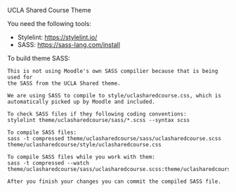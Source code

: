 UCLA Shared Course Theme

You need the following tools:

* Stylelint: https://stylelint.io/
* SASS: https://sass-lang.com/install

To build theme SASS:

    This is not using Moodle's own SASS compilier because that is being used for
    the SASS from the UCLA Shared theme.

    We are using SASS to compile to style/uclasharedcourse.css, which is
    automatically picked up by Moodle and included.

    To check SASS files if they following coding conventions:
    stylelint theme/uclasharedcourse/sass/*.scss --syntax scss

    To compile SASS files:
    sass -t compressed theme/uclasharedcourse/sass/uclasharedcourse.scss theme/uclasharedcourse/style/uclasharedcourse.css

    To compile SASS files while you work with them:
    sass -t compressed --watch theme/uclasharedcourse/sass/uclasharedcourse.scss:theme/uclasharedcourse/style/uclasharedcourse.css

    After you finish your changes you can commit the compiled SASS file.
